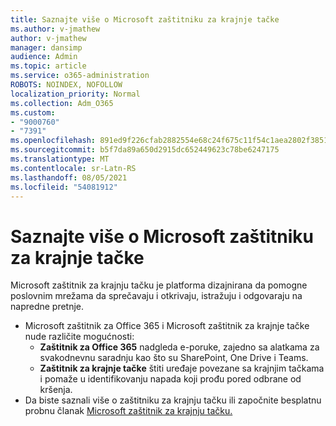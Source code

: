 ```yaml
---
title: Saznajte više o Microsoft zaštitniku za krajnje tačke
ms.author: v-jmathew
author: v-jmathew
manager: dansimp
audience: Admin
ms.topic: article
ms.service: o365-administration
ROBOTS: NOINDEX, NOFOLLOW
localization_priority: Normal
ms.collection: Adm_O365
ms.custom:
- "9000760"
- "7391"
ms.openlocfilehash: 891ed9f226cfab2882554e68c24f675c11f54c1aea2802f3851d42630af80df8
ms.sourcegitcommit: b5f7da89a650d2915dc652449623c78be6247175
ms.translationtype: MT
ms.contentlocale: sr-Latn-RS
ms.lasthandoff: 08/05/2021
ms.locfileid: "54081912"
---
```

# <a name="learn-more-about-microsoft-defender-for-endpoint"></a>Saznajte više o Microsoft zaštitniku za krajnje tačke

Microsoft zaštitnik za krajnju tačku je platforma dizajnirana da pomogne poslovnim mrežama da sprečavaju i otkrivaju, istražuju i odgovaraju na napredne pretnje.

- Microsoft zaštitnik za Office 365 i Microsoft zaštitnik za krajnje tačke nude različite mogućnosti:
  - **Zaštitnik za Office 365** nadgleda e-poruke, zajedno sa alatkama za svakodnevnu saradnju kao što su SharePoint, One Drive i Teams.
  - **Zaštitnik za krajnje tačke** štiti uređaje povezane sa krajnjim tačkama i pomaže u identifikovanju napada koji prođu pored odbrane od kršenja.
- Da biste saznali više o zaštitniku za krajnju tačku ili započnite besplatnu probnu članak [Microsoft zaštitnik za krajnju tačku.](https://go.microsoft.com/fwlink/?linkid=2094113)
